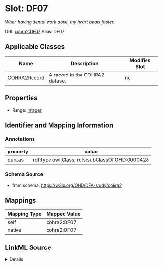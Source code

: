 

# Slot: DF07 


_When having dental work done, my heart beats faster._





URI: [cohra2:DF07](https://w3id.org/OHD/DFA-study/cohra2/DF07)
Alias: DF07

<!-- no inheritance hierarchy -->





## Applicable Classes

| Name | Description | Modifies Slot |
| --- | --- | --- |
| [COHRA2Record](COHRA2Record.md) | A record in the COHRA2 dataset |  no  |







## Properties

* Range: [Integer](Integer.md)





## Identifier and Mapping Information





### Annotations

| property | value |
| --- | --- |
| pun_as | rdf:type owl:Class; rdfs:subClassOf OHD:0000428 |




### Schema Source


* from schema: https://w3id.org/OHD/DFA-study/cohra2




## Mappings

| Mapping Type | Mapped Value |
| ---  | ---  |
| self | cohra2:DF07 |
| native | cohra2:DF07 |




## LinkML Source

<details>
```yaml
name: DF07
annotations:
  pun_as:
    tag: pun_as
    value: rdf:type owl:Class; rdfs:subClassOf OHD:0000428
description: When having dental work done, my heart beats faster.
from_schema: https://w3id.org/OHD/DFA-study/cohra2
rank: 1000
alias: DF07
domain_of:
- COHRA2Record
range: integer

```
</details>